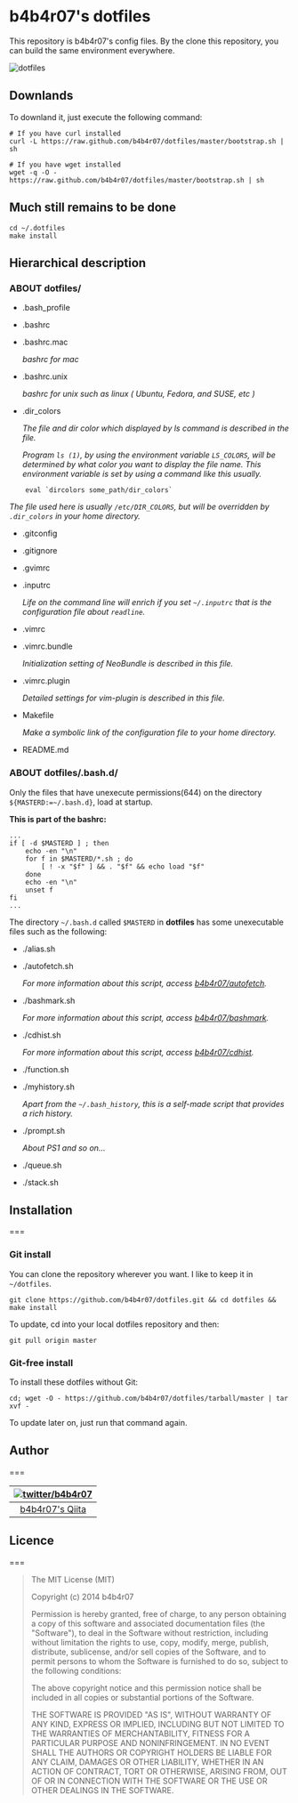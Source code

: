 # b4b4r07's dotfiles

This repository is b4b4r07's config files. By the clone this repository, you can build the same environment everywhere.

![dotfiles](http://cl.ly/image/101i2a0O093e/dotfiles_%E2%80%94_bash_%E2%80%94_80%C3%9726.png)

## Downlands

To downland it, just execute the following command:

	# If you have curl installed
	curl -L https://raw.github.com/b4b4r07/dotfiles/master/bootstrap.sh | sh

	# If you have wget installed
	wget -q -O - https://raw.github.com/b4b4r07/dotfiles/master/bootstrap.sh | sh

## Much still remains to be done

	cd ~/.dotfiles
	make install

## Hierarchical description

### ABOUT dotfiles/

* .bash_profile
* .bashrc
* .bashrc.mac

	*bashrc for mac*

* .bashrc.unix

	*bashrc for unix such as linux ( Ubuntu, Fedora, and SUSE, etc )*

* .dir_colors

	*The file and dir color which displayed by ls command is described in the file.* 
	
	*Program `ls (1)`, by using the environment variable `LS_COLORS`, will be determined by what color you want to display the file name. This environment variable is set by using a command like this usually.*

	 
```
	eval `dircolors some_path/dir_colors`
```

*The file used here is usually `/etc/DIR_COLORS`, but will be overridden by `.dir_colors` in your home directory.*

* .gitconfig
* .gitignore
* .gvimrc
* .inputrc

	*Life on the command line will enrich if you set `~/.inputrc` that is the configuration file about `readline`.*

* .vimrc
* .vimrc.bundle

	*Initialization setting of NeoBundle is described in this file.*

* .vimrc.plugin

	*Detailed settings for vim-plugin is described in this file.*

* Makefile

	*Make a symbolic link of the configuration file to your home directory.*

* README.md

### ABOUT dotfiles/.bash.d/
Only the files that have unexecute permissions(644) on the directory `${MASTERD:=~/.bash.d}`, load at startup.

**This is part of the bashrc:**

	...
	if [ -d $MASTERD ] ; then
		echo -en "\n"
		for f in $MASTERD/*.sh ; do
			[ ! -x "$f" ] && . "$f" && echo load "$f"
		done
		echo -en "\n"
		unset f
	fi
	...

The directory `~/.bash.d` called `$MASTERD` in **dotfiles** has some unexecutable files such as the following:

* ./alias.sh
* ./autofetch.sh

	*For more information about this script, access [b4b4r07/autofetch](https://github.com/b4b4r07/autofetch).*

* ./bashmark.sh

	*For more information about this script, access [b4b4r07/bashmark](https://github.com/b4b4r07/bashmark).*

* ./cdhist.sh

	*For more information about this script, access [b4b4r07/cdhist](https://github.com/b4b4r07/cdhist).*

* ./function.sh
* ./myhistory.sh

	*Apart from the `~/.bash_history`, this is a self-made script that provides a rich history.*

* ./prompt.sh

	*About PS1 and so on...*

* ./queue.sh
* ./stack.sh

## Installation

===

### Git install

You can clone the repository wherever you want. I like to keep it in `~/dotfiles`.

	git clone https://github.com/b4b4r07/dotfiles.git && cd dotfiles && make install

To update, cd into your local dotfiles repository and then:

	git pull origin master

### Git-free install

To install these dotfiles without Git:

	cd; wget -O - https://github.com/b4b4r07/dotfiles/tarball/master | tar xvf -

To update later on, just run that command again.

## Author

===

| [![twitter/b4b4r07](http://www.gravatar.com/avatar/8238c3c0be55b887aa9d6d59bfefa504.png)](http://twitter.com/b4b4r07 "Follow @b4b4r07 on Twitter") |
|:---:|
| [b4b4r07's Qiita](http://qiita.com/b4b4r07/ "b4b4r07 on Qiita") |

## Licence

===

> The MIT License (MIT)
> 
> Copyright (c) 2014 b4b4r07
> 
> Permission is hereby granted, free of charge, to any person obtaining a copy
> of this software and associated documentation files (the "Software"), to deal
> in the Software without restriction, including without limitation the rights
> to use, copy, modify, merge, publish, distribute, sublicense, and/or sell
> copies of the Software, and to permit persons to whom the Software is
> furnished to do so, subject to the following conditions:
>
> The above copyright notice and this permission notice shall be included in
> all copies or substantial portions of the Software.
> 
> THE SOFTWARE IS PROVIDED "AS IS", WITHOUT WARRANTY OF ANY KIND, EXPRESS OR
> IMPLIED, INCLUDING BUT NOT LIMITED TO THE WARRANTIES OF MERCHANTABILITY,
> FITNESS FOR A PARTICULAR PURPOSE AND NONINFRINGEMENT. IN NO EVENT SHALL THE
> AUTHORS OR COPYRIGHT HOLDERS BE LIABLE FOR ANY CLAIM, DAMAGES OR OTHER
> LIABILITY, WHETHER IN AN ACTION OF CONTRACT, TORT OR OTHERWISE, ARISING FROM,
> OUT OF OR IN CONNECTION WITH THE SOFTWARE OR THE USE OR OTHER DEALINGS IN
> THE SOFTWARE.
